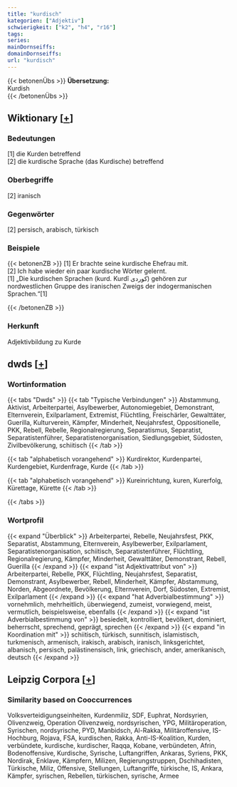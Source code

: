 ```yaml
---
title: "kurdisch"
kategorien: ["Adjektiv"]
schwierigkeit: ["k2", "h4", "r16"]
tags:
series:
mainDornseiffs:
domainDornseiffs:
url: "kurdisch"
---
```


{{< betonenÜbs >}}
**Übersetzung:**  
Kurdish  
{{< /betonenÜbs >}}

## Wiktionary [[+](https://de.wiktionary.org/wiki/kurdisch)]

### Bedeutungen
[1] die Kurden betreffend  
[2] die kurdische Sprache (das Kurdische) betreffend  

### Oberbegriffe
[2] iranisch  

### Gegenwörter
[2] persisch, arabisch, türkisch  

### Beispiele
{{< betonenZB >}}
[1] Er brachte seine kurdische Ehefrau mit.  
[2] Ich habe wieder ein paar kurdische Wörter gelernt.  
[1] „Die kurdischen Sprachen (kurd. Kurdî کوردی) gehören zur nordwestlichen Gruppe des iranischen Zweigs der indogermanischen Sprachen.“[1]  

{{< /betonenZB >}}
### Herkunft
Adjektivbildung zu Kurde  



## dwds [[+](https://www.dwds.de/wb/kurdisch)]

### Wortinformation
{{< tabs "Dwds" >}}
{{< tab "Typische Verbindungen" >}}
Abstammung, Aktivist, Arbeiterpartei, Asylbewerber, Autonomiegebiet, Demonstrant, Elternverein, Exilparlament, Extremist, Flüchtling, Freischärler, Gewalttäter, Guerilla, Kulturverein, Kämpfer, Minderheit, Neujahrsfest, Oppositionelle, PKK, Rebell, Rebelle, Regionalregierung, Separatismus, Separatist, Separatistenführer, Separatistenorganisation, Siedlungsgebiet, Südosten, Zivilbevölkerung, schiitisch
{{< /tab >}}

{{< tab "alphabetisch vorangehend" >}}
Kurdirektor, Kurdenpartei, Kurdengebiet, Kurdenfrage, Kurde
{{< /tab >}}

{{< tab "alphabetisch vorangehend" >}}
Kureinrichtung, kuren, Kurerfolg, Kürettage, Kürette
{{< /tab >}}

{{< /tabs >}}

### Wortprofil
{{< expand "Überblick" >}} Arbeiterpartei, Rebelle, Neujahrsfest, PKK, Separatist, Abstammung, Elternverein, Asylbewerber, Exilparlament, Separatistenorganisation, schiitisch, Separatistenführer, Flüchtling, Regionalregierung, Kämpfer, Minderheit, Gewalttäter, Demonstrant, Rebell, Guerilla {{< /expand >}}
{{< expand "ist Adjektivattribut von" >}} Arbeiterpartei, Rebelle, PKK, Flüchtling, Neujahrsfest, Separatist, Demonstrant, Asylbewerber, Rebell, Minderheit, Kämpfer, Abstammung, Norden, Abgeordnete, Bevölkerung, Elternverein, Dorf, Südosten, Extremist, Exilparlament {{< /expand >}}
{{< expand "hat Adverbialbestimmung" >}} vornehmlich, mehrheitlich, überwiegend, zumeist, vorwiegend, meist, vermutlich, beispielsweise, ebenfalls {{< /expand >}}
{{< expand "ist Adverbialbestimmung von" >}} besiedelt, kontrolliert, bevölkert, dominiert, beherrscht, sprechend, geprägt, sprechen {{< /expand >}}
{{< expand "in Koordination mit" >}} schiitisch, türkisch, sunnitisch, islamistisch, turkmenisch, armenisch, irakisch, arabisch, iranisch, linksgerichtet, albanisch, persisch, palästinensisch, link, griechisch, ander, amerikanisch, deutsch {{< /expand >}}

## Leipzig Corpora [[+](https://corpora.uni-leipzig.de/en/res?word=kurdisch&corpusId=deu_newscrawl-public_2018)]


### Similarity based on Cooccurrences
Volksverteidigungseinheiten, Kurdenmiliz, SDF, Euphrat, Nordsyrien, Olivenzweig, Operation Olivenzweig, nordsyrischen, YPG, Militäroperation, Syrischen, nordsyrische, PYD, Manbidsch, Al-Rakka, Militäroffensive, IS-Hochburg, Rojava, FSA, kurdischen, Rakka, Anti-IS-Koalition, Kurden, verbündete, kurdische, kurdischer, Raqqa, Kobane, verbündeten, Afrin, Bodenoffensive, Kurdische, Syrische, Luftangriffen, Ankaras, Syriens, PKK, Nordirak, Enklave, Kämpfern, Milizen, Regierungstruppen, Dschihadisten, Türkische, Miliz, Offensive, Stellungen, Luftangriffe, türkische, IS, Ankara, Kämpfer, syrischen, Rebellen, türkischen, syrische, Armee

